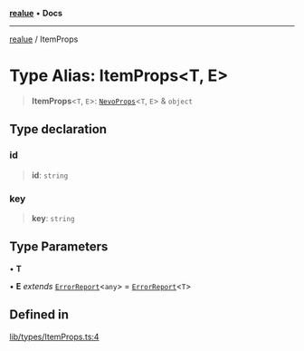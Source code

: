[**realue**](../README.md) • **Docs**

***

[realue](../README.md) / ItemProps

# Type Alias: ItemProps\<T, E\>

> **ItemProps**\<`T`, `E`\>: [`NevoProps`](NevoProps.md)\<`T`, `E`\> & `object`

## Type declaration

### id

> **id**: `string`

### key

> **key**: `string`

## Type Parameters

• **T**

• **E** *extends* [`ErrorReport`](ErrorReport.md)\<`any`\> = [`ErrorReport`](ErrorReport.md)\<`T`\>

## Defined in

[lib/types/ItemProps.ts:4](https://github.com/nevoland/realue/blob/3ee19205f96a631a4bd1adc96c572cca62bfa0d1/lib/types/ItemProps.ts#L4)
